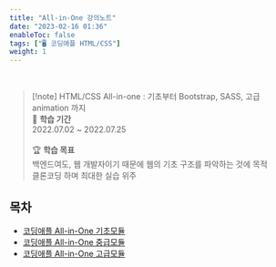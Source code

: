 ```yaml
---
title: "All-in-One 강의노트"
date: "2023-02-16 01:36"
enableToc: false
tags: ["🖥️ 코딩애플 HTML/CSS"]
weight: 1
---
```


<br>

> [!note] HTML/CSS All-in-one : 기초부터 Bootstrap, SASS, 고급 animation 까지
> <br>
> 📅 **학습 기간** <br>
> 2022.07.02 ~ 2022.07.25
><br><br>
> 🏆 **학습 목표** <br>
> 백엔드여도, 웹 개발자이기 때문에 웹의 기초 구조를 파악하는 것에 목적 <br>
> 클론코딩 하며 최대한 실습 위주

## 목차

- [코딩애플 All-in-One 기초모듈](brain/Lecture/apple/apple-html/all-in-one-basic)
- [코딩애플 All-in-One 중급모듈](brain/Lecture/apple/apple-html/all-in-one-mid)
- [코딩애플 All-in-One 고급모듈](brain/Lecture/apple/apple-html/all-in-one-last)